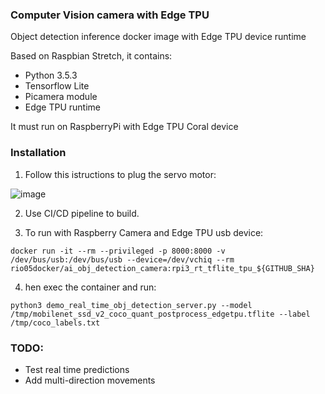 ### Computer Vision camera with Edge TPU 

Object detection inference docker image with Edge TPU device runtime

Based on Raspbian Stretch, it contains:

* Python 3.5.3
* Tensorflow Lite
* Picamera module
* Edge TPU runtime

It must run on RaspberryPi with Edge TPU Coral device

### Installation

1. Follow this istructions to plug the servo motor:

![image](https://github.com/riolaf05/cv-follow-camera/tree/develop/images/servo.png)

2. Use CI/CD pipeline to build.

3. To run with Raspberry Camera and Edge TPU usb device:

```console
docker run -it --rm --privileged -p 8000:8000 -v /dev/bus/usb:/dev/bus/usb --device=/dev/vchiq --rm rio05docker/ai_obj_detection_camera:rpi3_rt_tflite_tpu_${GITHUB_SHA}
```

4. hen exec the container and run: 

```console
python3 demo_real_time_obj_detection_server.py --model /tmp/mobilenet_ssd_v2_coco_quant_postprocess_edgetpu.tflite --label /tmp/coco_labels.txt
```

### TODO: 
* Test real time predictions
* Add multi-direction movements